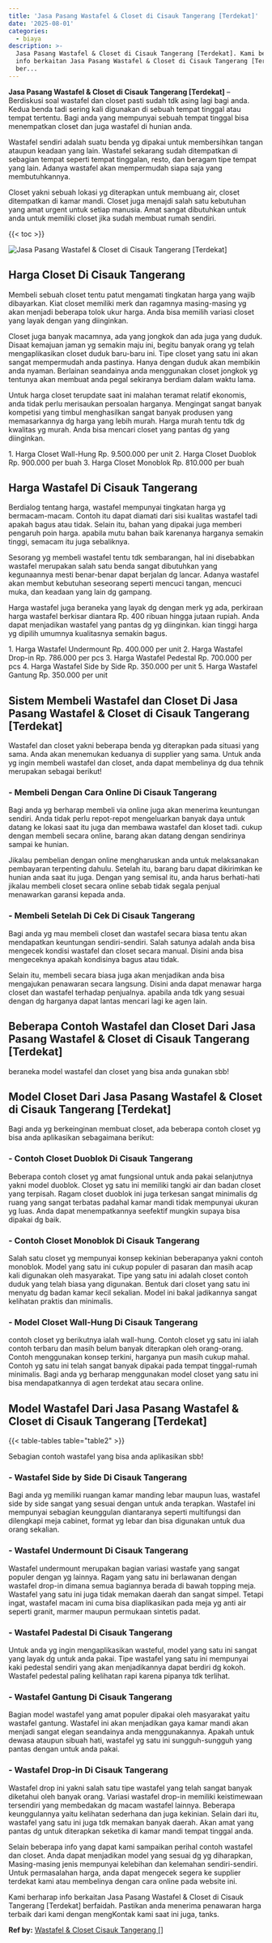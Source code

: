 ```yaml
---
title: 'Jasa Pasang Wastafel & Closet di Cisauk Tangerang [Terdekat]'
date: '2025-08-01'
categories:
  - biaya
description: >-
  Jasa Pasang Wastafel & Closet di Cisauk Tangerang [Terdekat]. Kami berharap
  info berkaitan Jasa Pasang Wastafel & Closet di Cisauk Tangerang [Terdekat]
  ber...
---
```


**Jasa Pasang Wastafel & Closet di Cisauk Tangerang \[Terdekat\]** – Berdiskusi soal wastafel dan closet pasti sudah tdk asing lagi bagi anda. Kedua benda tadi sering kali digunakan di sebuah tempat tinggal atau tempat tertentu. Bagi anda yang mempunyai sebuah tempat tinggal bisa menempatkan closet dan juga wastafel di hunian anda.

Wastafel sendiri adalah suatu benda yg dipakai untuk membersihkan tangan ataupun keadaan yang lain. Wastafel sekarang sudah ditempatkan di sebagian tempat seperti tempat tinggalan, resto, dan beragam tipe tempat yang lain. Adanya wastafel akan mempermudah siapa saja yang membutuhkannya.

Closet yakni sebuah lokasi yg diterapkan untuk membuang air, closet ditempatkan di kamar mandi. Closet juga menajdi salah satu kebutuhan yang amat urgent untuk setiap manusia. Amat sangat dibutuhkan untuk anda untuk memiliki closet jika sudah membuat rumah sendiri.

{{< toc >}}

![Jasa Pasang Wastafel & Closet di Cisauk Tangerang [Terdekat]](/images/wastafel-closet-murah49.png)

## Harga Closet Di Cisauk Tangerang

Membeli sebuah closet tentu patut mengamati tingkatan harga yang wajib dibayarkan. Kiat closet memiliki merk dan ragamnya masing-masing yg akan menjadi beberapa tolok ukur harga. Anda bisa memilih variasi closet yang layak dengan yang diinginkan.

Closet juga banyak macamnya, ada yang jongkok dan ada juga yang duduk. Disaat kemajuan jaman yg semakin maju ini, begitu banyak orang yg telah mengaplikasikan closet duduk baru-baru ini. Tipe closet yang satu ini akan sangat mempermudah anda pastinya. Hanya dengan duduk akan membikin anda nyaman. Berlainan seandainya anda menggunakan closet jongkok yg tentunya akan membuat anda pegal sekiranya berdiam dalam waktu lama.

Untuk harga closet terupdate saat ini malahan teramat relatif ekonomis, anda tidak perlu merisaukan persoalan harganya. Mengingat sangat banyak kompetisi yang timbul menghasilkan sangat banyak produsen yang memasarkannya dg harga yang lebih murah. Harga murah tentu tdk dg kwalitas yg murah. Anda bisa mencari closet yang pantas dg yang diinginkan.

1\. Harga Closet Wall-Hung Rp. 9.500.000 per unit 2. Harga Closet Duoblok Rp. 900.000 per buah 3. Harga Closet Monoblok Rp. 810.000 per buah

## Harga Wastafel Di Cisauk Tangerang

Berdialog tentang harga, wastafel mempunyai tingkatan harga yg bermacam-macam. Contoh itu dapat diamati dari sisi kualitas wastafel tadi apakah bagus atau tidak. Selain itu, bahan yang dipakai juga memberi pengaruh poin harga. apabila mutu bahan baik karenanya harganya semakin tinggi, semacam itu juga sebaliknya.

Sesorang yg membeli wastafel tentu tdk sembarangan, hal ini disebabkan wastafel merupakan salah satu benda sangat dibutuhkan yang kegunaannya mesti benar-benar dapat berjalan dg lancar. Adanya wastafel akan membut kebutuhan seseorang seperti mencuci tangan, mencuci muka, dan keadaan yang lain dg gampang.

Harga wastafel juga beraneka yang layak dg dengan merk yg ada, perkiraan harga wastafel berkisar diantara Rp. 400 ribuan hingga jutaan rupiah. Anda dapat menjadikan wastafel yang pantas dg yg diinginkan. kian tinggi harga yg dipilih umumnya kualitasnya semakin bagus.

1\. Harga Wastafel Undermount Rp. 400.000 per unit 2. Harga Wastafel Drop-in Rp. 786.000 per pcs 3. Harga Wastafel Pedestal Rp. 700.000 per pcs 4. Harga Wastafel Side by Side Rp. 350.000 per unit 5. Harga Wastafel Gantung Rp. 350.000 per unit

## Sistem Membeli Wastafel dan Closet Di Jasa Pasang Wastafel & Closet di Cisauk Tangerang \[Terdekat\]

Wastafel dan closet yakni beberapa benda yg diterapkan pada situasi yang sama. Anda akan menemukan keduanya di supplier yang sama. Untuk anda yg ingin membeli wastafel dan closet, anda dapat membelinya dg dua tehnik merupakan sebagai berikut!

### \- Membeli Dengan Cara Online Di Cisauk Tangerang

Bagi anda yg berharap membeli via online juga akan menerima keuntungan sendiri. Anda tidak perlu repot-repot mengeluarkan banyak daya untuk datang ke lokasi saat itu juga dan membawa wastafel dan kloset tadi. cukup dengan membeli secara online, barang akan datang dengan sendirinya sampai ke hunian.

Jikalau pembelian dengan online mengharuskan anda untuk melaksanakan pembayaran terpenting dahulu. Setelah itu, barang baru dapat dikirimkan ke hunian anda saat itu juga. Dengan yang semisal itu, anda harus berhati-hati jikalau membeli closet secara online sebab tidak segala penjual menawarkan garansi kepada anda.

### \- Membeli Setelah Di Cek Di Cisauk Tangerang

Bagi anda yg mau membeli closet dan wastafel secara biasa tentu akan mendapatkan keuntungan sendiri-sendiri. Salah satunya adalah anda bisa mengecek kondisi wastafel dan closet secara manual. Disini anda bisa mengeceknya apakah kondisinya bagus atau tidak.

Selain itu, membeli secara biasa juga akan menjadikan anda bisa mengajukan penawaran secara langsung. Disini anda dapat menawar harga closet dan wastafel terhadap penjualnya. apabila anda tdk yang sesuai dengan dg harganya dapat lantas mencari lagi ke agen lain.

## Beberapa Contoh Wastafel dan Closet Dari Jasa Pasang Wastafel & Closet di Cisauk Tangerang \[Terdekat\]

beraneka model wastafel dan closet yang bisa anda gunakan sbb!

## Model Closet Dari Jasa Pasang Wastafel & Closet di Cisauk Tangerang \[Terdekat\]

Bagi anda yg berkeinginan membuat closet, ada beberapa contoh closet yg bisa anda aplikasikan sebagaimana berikut:

### \- Contoh Closet Duoblok Di Cisauk Tangerang

Beberapa contoh closet yg amat fungsional untuk anda pakai selanjutnya yakni model duoblok. Closet yg satu ini memiliki tangki air dan badan closet yang terpisah. Ragam closet duoblok ini juga terkesan sangat minimalis dg ruang yang sangat terbatas padahal kamar mandi tidak mempunyai ukuran yg luas. Anda dapat menempatkannya seefektif mungkin supaya bisa dipakai dg baik.

### \- Contoh Closet Monoblok Di Cisauk Tangerang

Salah satu closet yg mempunyai konsep kekinian beberapanya yakni contoh monoblok. Model yang satu ini cukup populer di pasaran dan masih acap kali digunakan oleh masyarakat. Tipe yang satu ini adalah closet contoh duduk yang telah biasa yang digunakan. Bentuk dari closet yang satu ini menyatu dg badan kamar kecil sekalian. Model ini bakal jadikannya sangat kelihatan praktis dan minimalis.

### \- Model Closet Wall-Hung Di Cisauk Tangerang

contoh closet yg berikutnya ialah wall-hung. Contoh closet yg satu ini ialah contoh terbaru dan masih belum banyak diterapkan oleh orang-orang. Contoh menggunakan konsep terkini, harganya pun masih cukup mahal. Contoh yg satu ini telah sangat banyak dipakai pada tempat tinggal-rumah minimalis. Bagi anda yg berharap menggunakan model closet yang satu ini bisa mendapatkannya di agen terdekat atau secara online.

## Model Wastafel Dari Jasa Pasang Wastafel & Closet di Cisauk Tangerang \[Terdekat\]

{{< table-tables table="table2" >}}

Sebagian contoh wastafel yang bisa anda aplikasikan sbb!

### \- Wastafel Side by Side Di Cisauk Tangerang

Bagi anda yg memiliki ruangan kamar manding lebar maupun luas, wastafel side by side sangat yang sesuai dengan untuk anda terapkan. Wastafel ini mempunyai sebagian keunggulan diantaranya seperti multifungsi dan dilengkapi meja cabinet, format yg lebar dan bisa digunakan untuk dua orang sekalian.

### \- Wastafel Undermount Di Cisauk Tangerang

Wastafel undermount merupakan bagian variasi wastafe yang sangat populer dengan yg lainnya. Ragam yang satu ini berlawanan dengan wastafel drop-in dimana semua bagiannya berada di bawah topping meja. Wastafel yang satu ini juga tidak memakan daerah dan sangat simpel. Tetapi ingat, wastafel macam ini cuma bisa diaplikasikan pada meja yg anti air seperti granit, marmer maupun permukaan sintetis padat.

### \- Wastafel Padestal Di Cisauk Tangerang

Untuk anda yg ingin mengaplikasikan wasteful, model yang satu ini sangat yang layak dg untuk anda pakai. Tipe wastafel yang satu ini mempunyai kaki pedestal sendiri yang akan menjadikannya dapat berdiri dg kokoh. Wastafel pedestal paling kelihatan rapi karena pipanya tdk terlihat.

### \- Wastafel Gantung Di Cisauk Tangerang

Bagian model wastafel yang amat populer dipakai oleh masyarakat yaitu wastafel gantung. Wastafel ini akan menjadikan gaya kamar mandi akan menjadi sangat elegan seandainya anda menggunakannya. Apakah untuk dewasa ataupun sibuah hati, wastafel yg satu ini sungguh-sungguh yang pantas dengan untuk anda pakai.

### \- Wastafel Drop-in Di Cisauk Tangerang

Wastafel drop ini yakni salah satu tipe wastafel yang telah sangat banyak diketahui oleh banyak orang. Variasi wastafel drop-in memiliki keistimewaan tersendiri yang membedakan dg macam wastafel lainnya. Beberapa keunggulannya yaitu kelihatan sederhana dan juga kekinian. Selain dari itu, wastafel yang satu ini juga tdk memakan banyak daerah. Akan amat yang pantas dg untuk diterapkan seketika di kamar mandi tempat tinggal anda.

Selain beberapa info yang dapat kami sampaikan perihal contoh wastafel dan closet. Anda dapat menjadikan model yang sesuai dg yg diharapkan, Masing-masing jenis mempunyai kelebihan dan kelemahan sendiri-sendiri. Untuk permasalahan harga, anda dapat mengecek segera ke supplier terdekat kami atau membelinya dengan cara online pada website ini.

Kami berharap info berkaitan Jasa Pasang Wastafel & Closet di Cisauk Tangerang \[Terdekat\] berfaidah. Pastikan anda menerima penawaran harga terbaik dari kami dengan mengKontak kami saat ini juga, tanks.

**Ref by:** [Wastafel & Closet Cisauk Tangerang []](https://id.wikipedia.org/wiki/Wastafel)
